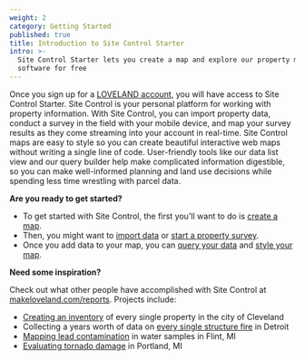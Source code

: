 ```yaml
---
weight: 2
category: Getting Started
published: true
title: Introduction to Site Control Starter
intro: >-
  Site Control Starter lets you create a map and explore our property mapping
  software for free
---
```

Once you sign up for a [LOVELAND account](https://makeloveland.com/), you will have access to Site Control Starter. Site Control is your personal platform for working with property information. With Site Control, you can import property data, conduct a survey in the field with your mobile device, and map your survey results as they come streaming into your account in real-time. Site Control maps are easy to style so you can create beautiful interactive web maps without writing a single line of code. User-friendly tools like our data list view and our query builder help make complicated information digestible, so you can make well-informed planning and land use decisions while spending less time wrestling with parcel data.

**Are you ready to get started?**

* To get started with Site Control, the first you'll want to do is [create a map](https://loveland.github.io/support/articles/new-map/).
* Then, you might want to [import data](https://loveland.github.io/support/articles/add-data-via-csv/) or [start a property survey](https://loveland.github.io/support/articles/start-your-property-survey/).
* Once you add data to your map, you can [query your data](https://loveland.github.io/support/articles/how-to-query-data/) and [style your map](https://loveland.github.io/support/articles/style-data-on-your-map/).

**Need some inspiration?**

Check out what other people have accomplished with Site Control at [makeloveland.com/reports](http://makeloveland.com/reports). Projects include:  
* [Creating an inventory](http://makeloveland.com/reports/cleveland) of every single property in the city of Cleveland  
* Collecting a years worth of data on [every single structure fire](http://makeloveland.com/reports/fire) in Detroit  
* [Mapping lead contamination](http://makeloveland.com/reports/flint) in water samples in Flint, MI  
* [Evaluating tornado damage](https://makeloveland.com/blog/portland-tornado-damage-survey) in Portland, MI
